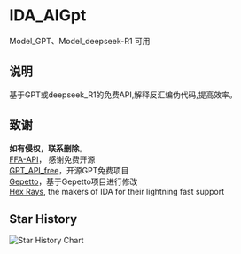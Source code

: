 # IDA_AIGpt
Model_GPT、Model_deepseek-R1  可用

## 说明
基于GPT或deepseek_R1的免费API,解释反汇编伪代码,提高效率。




## 致谢
**如有侵权，联系删除**。   
[FFA-API](https://api.ffa.chat/)， 感谢免费开源  
[GPT_API_free](https://github.com/chatanywhere/GPT_API_free)，开源GPT免费项目  
[Gepetto](https://github.com/JusticeRage/Gepetto)，基于Gepetto项目进行修改  
[Hex Rays](https://hex-rays.com/), the makers of IDA for their lightning fast support  

## Star History

![Star History Chart](https://api.star-history.com/svg?repos=FBLeee/IDA_GPT&type=Date)
